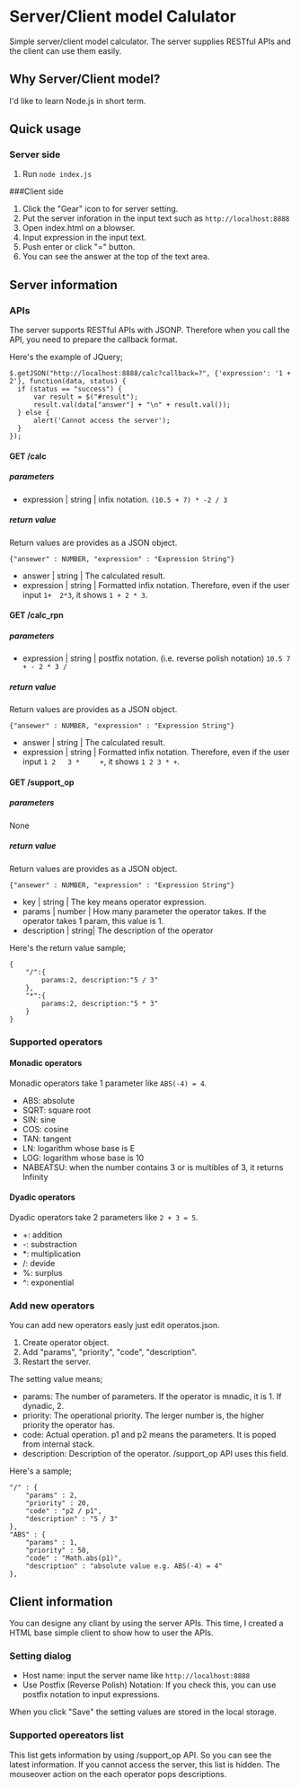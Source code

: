 Server/Client model Calulator
======================
Simple server/client model calculator. The server supplies RESTful APIs and the client can use them easily.



Why Server/Client model?
------
I'd like to learn Node.js in short term.



Quick usage 
------


### Server side
1. Run `node index.js`


###Client side
1. Click the "Gear" icon to for server setting.
2. Put the server inforation in the input text such as `http://localhost:8888`
3. Open index.html on a blowser.
4. Input expression in the input text.
5. Push enter or click "=" button.
6. You can see the answer at the top of the text area.



Server information
------


### APIs
The server supports RESTful APIs with JSONP. Therefore when you call the API, you need to prepare the callback format.

Here's the example of JQuery;

    $.getJSON("http://localhost:8888/calc?callback=?", {'expression': '1 + 2'}, function(data, status) {
      if (status == "success") { 
          var result = $("#result");
          result.val(data["answer"] + "\n" + result.val());
      } else {
          alert('Cannot access the server');
      }
    });

#### GET /calc
##### parameters
* expression | string | infix notation. `(10.5 + 7) * -2 / 3`

##### return value
Return values are provides as a JSON object. 

    {"ansewer" : NUMBER, "expression" : "Expression String"} 

* answer | string | The calculated result. 
* expression | string | Formatted infix notation. Therefore, even if the user input `1+  2*3`, it shows `1 + 2 * 3`.

#### GET /calc_rpn
##### parameters
* expression | string | postfix notation. (i.e. reverse polish notation) `10.5 7 + - 2 * 3 /`

##### return value
Return values are provides as a JSON object.

    {"ansewer" : NUMBER, "expression" : "Expression String"} 

* answer | string | The calculated result. 
* expression | string | Formatted infix notation. Therefore, even if the user input `1 2   3 *     +`, it shows `1 2 3 * +`.

#### GET /support_op
##### parameters
None

##### return value
Return values are provides as a JSON object. 

    {"ansewer" : NUMBER, "expression" : "Expression String"}

* key | string | The key means operator expression.
* params | number | How many parameter the operator takes. If the operator takes 1 param, this value is 1.
* description | string| The description of the operator

Here's the return value sample;

    {
    	"/":{
    		params:2, description:"5 / 3"
    	},
    	"*":{
    		params:2, description:"5 * 3"
    	} 
    }


### Supported operators
#### Monadic operators
Monadic operators take 1 parameter like `ABS(-4) = 4`.

* ABS: absolute
* SQRT: square root
* SIN: sine
* COS: cosine
* TAN: tangent
* LN: logarithm whose base is E
* LOG: logarithm whose base is 10
* NABEATSU: when the number contains 3 or is multibles of 3, it returns Infinity

#### Dyadic operators
Dyadic operators take 2 parameters like `2 + 3 = 5`.

* +: addition
* -: substraction
* *: multiplication
* /: devide
* %: surplus
* ^: exponential


### Add new operators
You can add new operators easly just edit operatos.json.
1. Create operator object.
2. Add "params", "priority", "code", "description".
3. Restart the server.

The setting value means;

* params: The number of parameters. If the operator is mnadic, it is 1. If dynadic, 2.
* priority: The operational priority. The lerger number is, the higher priority the operator has.
* code: Actual operation. p1 and p2 means the parameters. It is poped from internal stack.
* description: Description of the operator. /support_op API uses this field. 


Here's a sample;

    
    "/" : {
        "params" : 2,
        "priority" : 20,
        "code" : "p2 / p1",
        "description" : "5 / 3"
    },
    "ABS" : {
        "params" : 1,
        "priority" : 50,
        "code" : "Math.abs(p1)",
        "description" : "absolute value e.g. ABS(-4) = 4"
    },



Client information
------
You can designe any cliant by using the server APIs. This time, I created a HTML base simple client to show how to user the APIs.


### Setting dialog

* Host name: input the server name like `http://localhost:8888`
* Use Postfix (Reverse Polish) Notation: If you check this, you can use postfix notation to input expressions.

When you click "Save" the setting values are stored in the local storage.


### Supported opereators list

This list gets information by using /support_op API. So you can see the latest information. If you cannot access the server, this list is hidden. The mouseover action on the each operator pops descriptions.
